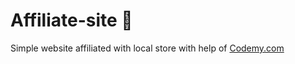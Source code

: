 # Affiliate-site :money_mouth_face:                                                                                                                          
Simple website affiliated with local store
 with help of <a href="http://johnelder.com/">Codemy.com</a>

